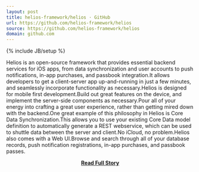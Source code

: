 ```yaml
---
layout: post
title: helios-framework/helios · GitHub
url: https://github.com/helios-framework/helios
source: https://github.com/helios-framework/helios
domain: github.com
---
```

{% include JB/setup %}<p>Helios is an open-source framework that provides essential backend services for iOS apps, from data synchronization and user accounts to push notifications, in-app purchases, and passbook integration.It allows developers to get a client-server app up-and-running in just a few minutes, and seamlessly incorporate functionality as necessary.Helios is designed for mobile first development.Build out great features on the device, and implement the server-side components as necessary.Pour all of your energy into crafting a great user experience, rather than getting mired down with the backend.One great example of this philosophy in Helios is Core Data Synchronization.This allows you to use your existing Core Data model definition to automatically generate a REST webservice, which can be used to shuttle data between the server and client.No iCloud, no problem.Helios also comes with a Web UI.Browse and search through all of your database records, push notification registrations, in-app purchases, and passbook passes.</p>
<center><p><a href="https://github.com/helios-framework/helios" style='padding:25px; font-sze:18px; font-weight: bold;'>Read Full Story</a></p></center>
